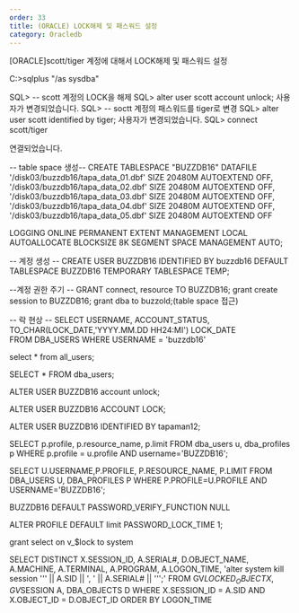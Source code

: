 ```yaml
---
order: 33
title: (ORACLE) LOCK해제 및 패스워드 설정
category: Oracledb
---
```


[ORACLE]scott/tiger 계정에 대해서 LOCK해제 및 패스워드 설정

C:\>sqlplus "/as sysdba"

SQL> -- scott 계정의 LOCK을 해제
SQL> alter user scott account unlock;
사용자가 변경되었습니다.
SQL> -- soctt 계정의 패스워드를 tiger로 변경
SQL> alter user scott identified by tiger;
사용자가 변경되었습니다.
SQL> connect scott/tiger

연결되었습니다.



-- table space 생성--
CREATE TABLESPACE "BUZZDB16" DATAFILE
'/disk03/buzzdb16/tapa_data_01.dbf' SIZE 20480M AUTOEXTEND OFF,
'/disk03/buzzdb16/tapa_data_02.dbf' SIZE 20480M AUTOEXTEND OFF,
'/disk03/buzzdb16/tapa_data_03.dbf' SIZE 20480M AUTOEXTEND OFF,
'/disk03/buzzdb16/tapa_data_04.dbf' SIZE 20480M AUTOEXTEND OFF,
'/disk03/buzzdb16/tapa_data_05.dbf' SIZE 20480M AUTOEXTEND OFF

LOGGING
ONLINE
PERMANENT
EXTENT MANAGEMENT LOCAL AUTOALLOCATE
BLOCKSIZE 8K
SEGMENT SPACE MANAGEMENT AUTO;

-- 계정 생성 --
CREATE USER BUZZDB16
IDENTIFIED BY buzzdb16
DEFAULT TABLESPACE BUZZDB16
TEMPORARY TABLESPACE TEMP;

--계정 권한 주기 --
GRANT connect, resource TO BUZZDB16;
grant create session to BUZZDB16;
grant dba to buzzold;(table space 접근)



-- 락 현상 --
SELECT USERNAME, 
       ACCOUNT_STATUS,
           TO_CHAR(LOCK_DATE,'YYYY.MM.DD HH24:MI') LOCK_DATE           
FROM DBA_USERS
WHERE USERNAME = 'buzzdb16'

select * from all_users;


SELECT * FROM dba_users;


ALTER USER BUZZDB16 account unlock;

ALTER USER BUZZDB16 ACCOUNT LOCK;

ALTER USER BUZZDB16 IDENTIFIED BY tapaman12;

SELECT p.profile, p.resource_name, p.limit
  FROM dba_users u, dba_profiles p
  WHERE p.profile = u.profile
  AND username='BUZZDB16';
  
  
  SELECT U.USERNAME,P.PROFILE, P.RESOURCE_NAME, P.LIMIT 
FROM DBA_USERS U, DBA_PROFILES P 
WHERE P.PROFILE=U.PROFILE AND USERNAME='BUZZDB16';

BUZZDB16	DEFAULT	PASSWORD_VERIFY_FUNCTION	NULL

ALTER PROFILE DEFAULT limit PASSWORD_LOCK_TIME 1;

grant select on v_$lock to system


SELECT DISTINCT
         X.SESSION_ID,
         A.SERIAL#,
         D.OBJECT_NAME,
         A.MACHINE,
         A.TERMINAL,
         A.PROGRAM,
         A.LOGON_TIME,
         'alter system kill session ''' || A.SID || ',  ' || A.SERIAL# || ''';'
    FROM GV$LOCKED_OBJECT X, GV$SESSION A, DBA_OBJECTS D
   WHERE X.SESSION_ID = A.SID AND X.OBJECT_ID = D.OBJECT_ID
ORDER BY LOGON_TIME
